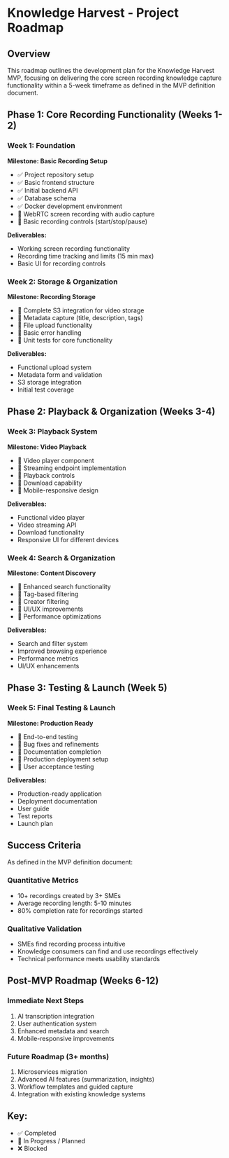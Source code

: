 # Knowledge Harvest - Project Roadmap

## Overview
This roadmap outlines the development plan for the Knowledge Harvest MVP, focusing on delivering the core screen recording knowledge capture functionality within a 5-week timeframe as defined in the MVP definition document.

## Phase 1: Core Recording Functionality (Weeks 1-2)

### Week 1: Foundation
**Milestone: Basic Recording Setup**
- ✅ Project repository setup
- ✅ Basic frontend structure
- ✅ Initial backend API
- ✅ Database schema
- ✅ Docker development environment
- 🔄 WebRTC screen recording with audio capture
- 🔄 Basic recording controls (start/stop/pause)

**Deliverables:**
- Working screen recording functionality
- Recording time tracking and limits (15 min max)
- Basic UI for recording controls

### Week 2: Storage & Organization
**Milestone: Recording Storage**
- 🔄 Complete S3 integration for video storage
- 🔄 Metadata capture (title, description, tags)
- 🔄 File upload functionality
- 🔄 Basic error handling
- 🔄 Unit tests for core functionality

**Deliverables:**
- Functional upload system
- Metadata form and validation
- S3 storage integration
- Initial test coverage

## Phase 2: Playback & Organization (Weeks 3-4)

### Week 3: Playback System
**Milestone: Video Playback**
- 🔄 Video player component
- 🔄 Streaming endpoint implementation
- 🔄 Playback controls
- 🔄 Download capability
- 🔄 Mobile-responsive design

**Deliverables:**
- Functional video player
- Video streaming API
- Download functionality
- Responsive UI for different devices

### Week 4: Search & Organization
**Milestone: Content Discovery**
- 🔄 Enhanced search functionality
- 🔄 Tag-based filtering
- 🔄 Creator filtering
- 🔄 UI/UX improvements
- 🔄 Performance optimizations

**Deliverables:**
- Search and filter system
- Improved browsing experience
- Performance metrics
- UI/UX enhancements

## Phase 3: Testing & Launch (Week 5)

### Week 5: Final Testing & Launch
**Milestone: Production Ready**
- 🔄 End-to-end testing
- 🔄 Bug fixes and refinements
- 🔄 Documentation completion
- 🔄 Production deployment setup
- 🔄 User acceptance testing

**Deliverables:**
- Production-ready application
- Deployment documentation
- User guide
- Test reports
- Launch plan

## Success Criteria
As defined in the MVP definition document:

### Quantitative Metrics
- 10+ recordings created by 3+ SMEs
- Average recording length: 5-10 minutes
- 80% completion rate for recordings started

### Qualitative Validation
- SMEs find recording process intuitive
- Knowledge consumers can find and use recordings effectively
- Technical performance meets usability standards

## Post-MVP Roadmap (Weeks 6-12)

### Immediate Next Steps
1. AI transcription integration
2. User authentication system
3. Enhanced metadata and search
4. Mobile-responsive improvements

### Future Roadmap (3+ months)
1. Microservices migration
2. Advanced AI features (summarization, insights)
3. Workflow templates and guided capture
4. Integration with existing knowledge systems

## Key:
- ✅ Completed
- 🔄 In Progress / Planned
- ❌ Blocked